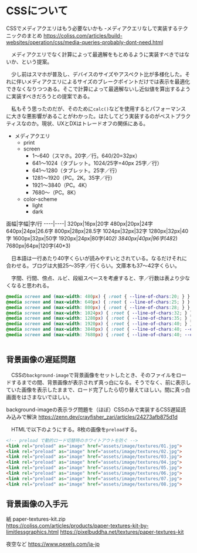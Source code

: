 # CSSについて

CSSでメディアクエリはもう必要ないかも -メディアクエリなしで実装するテクニックのまとめ
https://coliss.com/articles/build-websites/operation/css/media-queries-probably-dont-need.html

　メディアクエリでなく計算によって最適解をもとめるように実装すべきではないか、という提案。

　少し前はスマホが普及し、デバイスのサイズやアスペクト比が多様化した。それに伴いメディアクエリによるサイズのブレークポイントだけでは表示を最適化できなくなりつつある。そこで計算によって最適解ないし近似値を算出するように実装すべきだろうとの提案である。

　私もそう思ったのだが、そのために`calc()`などを使用するとパフォーマンスに大きな悪影響があることがわかった。はたしてどう実装するのがベストプラクティスなのか。現状、UXとDXはトレードオフの関係にある。

* メディアクエリ
    * print
    * screen
        * 1〜640（スマホ。20字／行。640/20=32px）
        * 641〜1024（タブレット。1024/25字=40px 25字／行）
        * 641〜1280（タブレット。25字／行）
        * 1281〜1920（PC。2K。35字／行）
        * 1921〜3840（PC。4K）
        * 7680〜（PC。8K）
    * color-scheme
        * light
        * dark

面幅|字幅|字/行
----|----|
320px|16px|20字
480px|20px|24字
640px|24px|26.6字
800px|28px|28.5字
1024px|32px|32字
1280px|32px|40字
1600px|32px|50字
1920px|24px|80字(40*2)
3840px|40px|96字(48*2)
7680px|64px|120字(40*3)

　日本語は一行あたり40字くらいが読みやすいとされている。なるだけそれに合わせる。ブログは大抵25〜35字／行くらい。文庫本も37〜42字くらい。

　字間、行間、傍点、ルビ、段組スペースを考慮すると、字／行数は表より少なくなると思われる。

```css
@media screen and (max-width: 480px) { :root { --line-of-chars:20; } }
@media screen and (max-width: 640px) { :root { --line-of-chars:25; } }
@media screen and (max-width: 800px) { :root { --line-of-chars:28; } }
@media screen and (max-width: 1024px) { :root { --line-of-chars:32; } }
@media screen and (max-width: 1280px) { :root { --line-of-chars:35; } }
@media screen and (max-width: 1920px) { :root { --line-of-chars:40; } }
@media screen and (max-width: 3840px) { :root { --line-of-chars:40; --column-count:2; } }
@media screen and (max-width: 7680px) { :root { --line-of-chars:40; --column-count:3; } }
```
```css
```

## 背景画像の遅延問題

　CSSの`background-image`で背景画像をセットしたとき、そのファイルをロードするまでの間、背景画像が表示されず真っ白になる。そうでなく、前に表示していた画像を表示したままで、ロード完了したら切り替えてほしい。間に真っ白画面をはさまないでほしい。

background-imageの表示ラグ問題を（ほぼ）CSSのみで実装するCSS遅延読み込みで解決
https://zenn.dev/crayfisher_zari/articles/24273afb875d1d

　HTMLで以下のようにする。8枚の画像を`preload`する。

```html
<!-- preload で動的ロード切替時のホワイトアウトを防ぐ -->
<link rel="preload" as="image" href="assets/image/textures/01.jpg">
<link rel="preload" as="image" href="assets/image/textures/02.jpg">
<link rel="preload" as="image" href="assets/image/textures/03.jpg">
<link rel="preload" as="image" href="assets/image/textures/04.jpg">
<link rel="preload" as="image" href="assets/image/textures/05.jpg">
<link rel="preload" as="image" href="assets/image/textures/06.jpg">
<link rel="preload" as="image" href="assets/image/textures/07.jpg">
<link rel="preload" as="image" href="assets/image/textures/08.jpg">
```

## 背景画像の入手元

紙
paper-textures-kit.zip  
    https://coliss.com/articles/products/paper-textures-kit-by-limitlessgraphics.html
    https://pixelbuddha.net/textures/paper-textures-kit

夜空など
https://www.pexels.com/ja-jp

